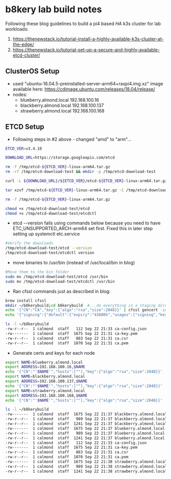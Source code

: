 # b8kery lab build notes
Following these blog guidelines to build a pi4 based *HA* k3s cluster for lab workloads:
1. https://thenewstack.io/tutorial-install-a-highly-available-k3s-cluster-at-the-edge/
1. https://thenewstack.io/tutorial-set-up-a-secure-and-highly-available-etcd-cluster/

## ClusterOS Setup
* used "ubuntu-18.04.5-preinstalled-server-arm64+raspi4.img.xz" image available here: https://cdimage.ubuntu.com/releases/18.04/release/
* nodes:
  * blueberry.almond.local 192.168.100.16
  * blackberry.almond.local 192.168.100.137
  * strawberry.almond.local 192.168.100.168

## ETCD Setup
* Following steps in #2 above - changed "amd" to "arm"...
```bash
ETCD_VER=v3.4.10

DOWNLOAD_URL=https://storage.googleapis.com/etcd

rm -f /tmp/etcd-${ETCD_VER}-linux-arm64.tar.gz
rm -rf /tmp/etcd-download-test && mkdir -p /tmp/etcd-download-test

curl -L ${DOWNLOAD_URL}/${ETCD_VER}/etcd-${ETCD_VER}-linux-arm64.tar.gz -o /tmp/etcd-${ETCD_VER}-linux-arm64.tar.gz

tar xzvf /tmp/etcd-${ETCD_VER}-linux-arm64.tar.gz -C /tmp/etcd-download-test --strip-components=1

rm -f /tmp/etcd-${ETCD_VER}-linux-arm64.tar.gz

chmod +x /tmp/etcd-download-test/etcd
chmod +x /tmp/etcd-download-test/etcdctl
```
* etcd --version fails using commands below because you need to have ETC_UNSUPPORTED_ARCH-arm64 set first. Fixed this in later step setting up systemctl etc.service
```bash
#Verify the downloads
/tmp/etcd-download-test/etcd --version
/tmp/etcd-download-test/etcdctl version
```

* move binaries to /usr/bin (instead of /usr/local/bin in blog)
```bash
#Move them to the bin folder
sudo mv /tmp/etcd-download-test/etcd /usr/bin
sudo mv /tmp/etcd-download-test/etcdctl /usr/bin
```

* Ran cfssl commands just as described in blog:
```bash
brew install cfssl
mkdir ~/b8kerybuild;cd b8kerybuild  #...do everything in a staging directory
echo '{"CN":"CA","key":{"algo":"rsa","size":2048}}' | cfssl gencert -initca - | cfssljson -bare ca -
echo '{"signing":{"default":{"expiry":"43800h","usages":["signing","key encipherment","server auth","client auth"]}}}' > ca-config.json
```

```bash
ls -l ~/b8kerybuild
-rw-r--r--  1 calmond  staff   112 Sep 22 21:33 ca-config.json
-rw-------  1 calmond  staff  1675 Sep 22 21:31 ca-key.pem
-rw-r--r--  1 calmond  staff   883 Sep 22 21:31 ca.csr
-rw-r--r--  1 calmond  staff  1070 Sep 22 21:31 ca.pem
```

* Generate certs and keys for each node
```bash
export NAME=blueberry.almond.local
export ADDRESS=192.168.100.16,$NAME
echo '{"CN":"'$NAME'","hosts":[""],"key":{"algo":"rsa","size":2048}}' | cfssl gencert -config=ca-config.json -ca=ca.pem -ca-key=ca-key.pem -hostname="$ADDRESS" - | cfssljson -bare $NAME
export NAME=blackberry.almond.local
export ADDRESS=192.168.100.137,$NAME
echo '{"CN":"'$NAME'","hosts":[""],"key":{"algo":"rsa","size":2048}}' | cfssl gencert -config=ca-config.json -ca=ca.pem -ca-key=ca-key.pem -hostname="$ADDRESS" - | cfssljson -bare $NAME
export NAME=strawberry.almond.local
export ADDRESS=192.168.100.168,$NAME
echo '{"CN":"'$NAME'","hosts":[""],"key":{"algo":"rsa","size":2048}}' | cfssl gencert -config=ca-config.json -ca=ca.pem -ca-key=ca-key.pem -hostname="$ADDRESS" - | cfssljson -bare $NAME
```

```bash
ls -l ~/b8kerybuild
-rw-------  1 calmond  staff  1675 Sep 22 21:37 blackberry.almond.local-key.pem
-rw-r--r--  1 calmond  staff   989 Sep 22 21:37 blackberry.almond.local.csr
-rw-r--r--  1 calmond  staff  1241 Sep 22 21:37 blackberry.almond.local.pem
-rw-------  1 calmond  staff  1675 Sep 22 21:37 blueberry.almond.local-key.pem
-rw-r--r--  1 calmond  staff   989 Sep 22 21:37 blueberry.almond.local.csr
-rw-r--r--  1 calmond  staff  1241 Sep 22 21:37 blueberry.almond.local.pem
-rw-r--r--  1 calmond  staff   112 Sep 22 21:33 ca-config.json
-rw-------  1 calmond  staff  1675 Sep 22 21:31 ca-key.pem
-rw-r--r--  1 calmond  staff   883 Sep 22 21:31 ca.csr
-rw-r--r--  1 calmond  staff  1070 Sep 22 21:31 ca.pem
-rw-------  1 calmond  staff  1675 Sep 22 21:38 strawberry.almond.local-key.pem
-rw-r--r--  1 calmond  staff   989 Sep 22 21:38 strawberry.almond.local.csr
-rw-r--r--  1 calmond  staff  1241 Sep 22 21:38 strawberry.almond.local.pem
```

